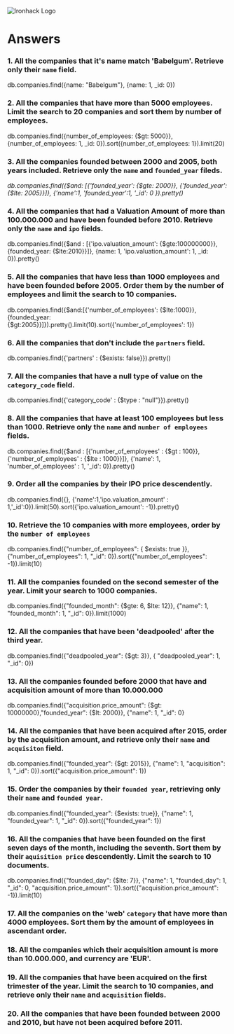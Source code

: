 ![Ironhack Logo](https://i.imgur.com/1QgrNNw.png)

# Answers

### 1. All the companies that it's name match 'Babelgum'. Retrieve only their `name` field.
db.companies.find({name: "Babelgum"}, {name: 1, _id: 0})

### 2. All the companies that have more than 5000 employees. Limit the search to 20 companies and sort them by **number of employees**.
db.companies.find({number_of_employees: {$gt: 5000}}, {number_of_employees: 1, _id: 0}).sort({number_of_employees: 1}).limit(20)

### 3. All the companies founded between 2000 and 2005, both years included. Retrieve only the `name` and `founded_year` fileds.
*db.companies.find({$and: [{'founded_year': {$gte: 2000}}, {'founded_year':{$lte: 2005}}]}, {'name':1, 'founded_year':1, '_id': 0 }).pretty()*

### 4. All the companies that had a Valuation Amount of more than 100.000.000 and have been founded before 2010. Retrieve only the `name` and `ipo` fields.
db.companies.find({$and : [{'ipo.valuation_amount': {$gte:100000000}},{founded_year: {$lte:2010}}]}, {name: 1, 'ipo.valuation_amount': 1, _id: 0}).pretty()

### 5. All the companies that have less than 1000 employees and have been founded before 2005. Order them by the number of employees and limit the search to 10 companies.
db.companies.find({$and:[{'number_of_employees': {$lte:1000}},{founded_year: {$gt:2005}}]}).pretty().limit(10).sort({'number_of_employees': 1})

### 6. All the companies that don't include the `partners` field.
db.companies.find({'partners' : {$exists: false}}).pretty()

### 7. All the companies that have a null type of value on the `category_code` field.
db.companies.find({'category_code' : {$type : "null"}}).pretty()

### 8. All the companies that have at least 100 employees but less than 1000. Retrieve only the `name` and `number of employees` fields.
db.companies.find({$and : [{'number_of_employees' : {$gt : 100}},{'number_of_employees' : {$lte : 1000}}]}, {'name': 1, 'number_of_employees' : 1, '_id': 0}).pretty()

### 9. Order all the companies by their IPO price descendently.
db.companies.find({}, {'name':1,'ipo.valuation_amount' : 1,'_id':0}).limit(50).sort({'ipo.valuation_amount': -1}).pretty()

### 10. Retrieve the 10 companies with more employees, order by the `number of employees`
db.companies.find({"number_of_employees": { $exists: true }}, {"number_of_employees": 1, "_id": 0}).sort({"number_of_employees": -1}).limit(10)

### 11. All the companies founded on the second semester of the year. Limit your search to 1000 companies.
db.companies.find({"founded_month": {$gte: 6, $lte: 12}}, {"name": 1, "founded_month": 1, "_id": 0}).limit(1000)

### 12. All the companies that have been 'deadpooled' after the third year.
db.companies.find({"deadpooled_year": {$gt: 3}}, { "deadpooled_year": 1, "_id": 0})

### 13. All the companies founded before 2000 that have and acquisition amount of more than 10.000.000
db.companies.find({"acquisition.price_amount": {$gt: 10000000},"founded_year": {$lt: 2000}}, {"name": 1, "_id": 0}

### 14. All the companies that have been acquired after 2015, order by the acquisition amount, and retrieve only their `name` and `acquisiton` field.
db.companies.find({"founded_year": {$gt: 2015}}, {"name": 1, "acquisition": 1, "_id": 0}).sort({"acquisition.price_amount": 1})

### 15. Order the companies by their `founded year`, retrieving only their `name` and `founded year`.
db.companies.find({"founded_year": {$exists: true}}, {"name": 1, "founded_year": 1, "_id": 0}).sort({"founded_year": 1})

### 16. All the companies that have been founded on the first seven days of the month, including the seventh. Sort them by their `aquisition price` descendently. Limit the search to 10 documents.
db.companies.find({"founded_day": {$lte: 7}}, {"name": 1, "founded_day": 1, "_id": 0, "acquisition.price_amount": 1}).sort({"acquisition.price_amount": -1}).limit(10)

### 17. All the companies on the 'web' `category` that have more than 4000 employees. Sort them by the amount of employees in ascendant order.

<!-- Your Code Goes Here -->

### 18. All the companies which their acquisition amount is more than 10.000.000, and currency are 'EUR'.

<!-- Your Code Goes Here -->

### 19. All the companies that have been acquired on the first trimester of the year. Limit the search to 10 companies, and retrieve only their `name` and `acquisition` fields.

<!-- Your Code Goes Here -->

### 20. All the companies that have been founded between 2000 and 2010, but have not been acquired before 2011.

<!-- Your Code Goes Here -->
